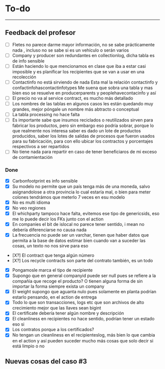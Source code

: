 # To-do
---
## Feedback del profesor
- [ ] Fletes no parece darme mayor información, no se sabe prácticamente nada , incluso no se sabe si es un vehículo o serán varios
- [ ] Company y producer son redundantes en collectionlog, dicha tabla es de info sensible
- [ ] Están haciendo lo que mencionamos en clase que iba a estar casi imposible y es planificar los recipientes que se van a usar en una recolección
- [ ] Contactinfo no está sirviendo de nada
    Esta mal la relación contactinfo y confactinfohascontactinfotypes
    Me suena que sobra una tabla y mas bien eso se resuelve en producerparents y peoplehavecontacinfo y así
- [ ] El precio no va al service contract, es mucho más detallado
- [ ] Los nombres de las tablas en algunos casos les están quedando muy grandes, mejor póngale un nombre más abtracto o conceptual
- [ ] La tabla processing no hace falta
- [ ] Es importante sabe que insumos reciclados o reutilizados sirven para fabricar los productos, pero sin embargo eso podría sobrar, porque lo que realmente nos interesa saber es dado un lote de productos producidos, saber los lotes de salidas de procesos que fueron usados para su fabricación, para con ello ubicar los contractos y porcentajes respectivos a ser repartidos
- [ ] No tiene nada para repartir en caso de tener beneficiaros de mi exceso de contamientación
### Done
- [X] Carbonfootprint es info sensible
- [X] Su modelo no permite que un país tenga más de una moneda, salvo asignandolose a otra provincia lo cual estaría mal, o bien para meter colones tendrámos que meterlo 7 veces en esu modelo
- [X] No es multi idioma
- [X] No veo regiones
- [X] El whichparty tampoco hace falta, evitemos ese tipo de genericsids, eso me lo puede decir los FKs junto con el action
- [X] En companies el bit de islocal no parece tener sentido, i mean no debería diferenciarse no causa nada
- [X] La frecuencia  no puede ser un varchar, tienen que haber datos que permita a la base de datos estimar bien cuando van a suceder las cosas, un texto no nos sirve para eso
- [X?] El contract que tenga algún número
- [X?] Los recycle contracts son parte del contrato también, es un todo
- [X] Pongamosle marca el tipo de recipiente
- [X] Supongo que en general companyid puede ser null pues se refiere a la compañía que recoge el producto? O tienen alguna forma de sin importar la forma siempre exista un company
- [X] El weight supongo que aguanta nulo pues solamente en planta podrían estarlo pensando, en el action de entrega
- [X] Todo lo que son transacciones, logs etc que son archivos de alto crecimiento mejor que las llaves sean bigint
- [X] El certificate debería tener algún nombre y descripción
- [X] El cleanliness en recipientes no hace sentido, podrían tener un estado eso si
- [X] Los contratos porque a los certificados?
- [X] No tengan un cleanliness en el recipienteslog, más bien lo que cambia en el action y así pueden suceder mucho más cosas que solo decir si está limpio o no
## Nuevas cosas del caso #3
